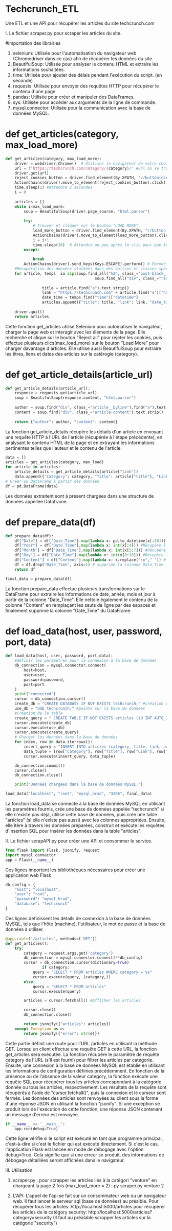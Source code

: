 # Techcrunch_ETL
Une ETL et une API pour récupérer les articles du site techcrunch.com


I. Le fichier scraper.py pour scraper les articles du site.

#importation des librairies
1. selenium: Utilisée pour l'automatisation du navigateur web (Chromedriver dans ce cas) afin de récupérer les données du site.
2. BeautifulSoup: Utilisée pour analyser le contenu HTML et extraire les informations souhaitées.
3. time: Utilisée pour ajouter des délais pendant l'exécution du script. (en seconde)
4. requests: Utilisée pour envoyer des requêtes HTTP pour récupérer le contenu d'une page.
5. pandas: Utilisée pour créer et manipuler des DataFrames.
6. sys: Utilisée pour accéder aux arguments de la ligne de commande.
7. mysql.connector: Utilisée pour la communication avec la base de données MySQL.

# def get_articles(category, max_load_more)
```python 
def get_articles(category, max_load_more):
    driver = webdriver.Chrome()  # Utilisez le navigateur de votre choix (ici, Chrome)
    url = f"https://techcrunch.com/category/{category}/" #url où se trouvent les articles
    driver.get(url)
    reject_cookies_button = driver.find_element(By.XPATH, "//button[contains(text(), 'Reject all')]")
    ActionChains(driver).move_to_element(reject_cookies_button).click().perform() # clique sur le bouton "Reject all"
    time.sleep(2) #attendre 2 secondes 
    i = 0
    
    articles = []
    while i<max_load_more:
        soup = BeautifulSoup(driver.page_source, "html.parser")
        
        try:
            # Trouver et cliquer sur le bouton "LOAD MORE"
            load_more_button = driver.find_element(By.XPATH, "//button[contains(., 'Load More')]")
            ActionChains(driver).move_to_element(load_more_button).click().perform()
            i = i+1
            time.sleep(10)  # Attendre un peu après le clic pour que les nouveaux articles chargent (à régler en fonction de la connexion internet)
        except: 
        
            break
        ActionChains(driver).send_keys(Keys.ESCAPE).perform() # Fermer une fenêtre conceptuelle s'il y'en a (pop-up)
    #Récupération des données stockées dans des balises et classes spécifiques    
    for article, temps  in zip(soup.find_all("h2", class_="post-block__title"), 
                                       soup.find_all("div", class_="river-byline__full-date-time__wrapper")):
            
                title = article.find("a").text.strip()
                link = "https://techcrunch.com" + article.find("a")["href"]
                date_time = temps.find("time")["datetime"]
                articles.append({"title": title, "link": link, "date_time": date_time})
           
    driver.quit()
    return articles
```
Cette fonction get_articles utilise Selenium pour automatiser le navigateur, charger la page web et interagir avec les éléments de la page.
Elle recherche et clique sur le bouton "Reject all" pour rejeter les cookies, puis effectue plusieurs clics(max_load_more) sur le bouton "Load More" pour charger davantage d'articles. 
Elle utilise aussi BeautifulSoup pour extraire les titres, liens et dates des articles sur la catérogie (category).

# def get_article_details(article_url)
```python
def get_article_details(article_url):
    response = requests.get(article_url)
    soup = BeautifulSoup(response.content, "html.parser")
    
    author = soup.find("div", class_="article__byline").find("a").text.strip()
    content = soup.find("div", class_="article-content").text.strip()
    
    return {"author": author, "content": content}
```
La fonction get_article_details récupère les détails d'un article en envoyant une requête HTTP à l'URL de l'article (récupérée à l'étape précédente), en analysant le contenu HTML de la page et en extrayant les informations pertinentes telles que l'auteur et le contenu de l'article.

```python
data = []
articles = get_articles(category, max_load)
for article in articles:
    article_details = get_article_details(article["link"])
    data.append({"Category": category, "Title": article["title"], "Link": article["link"],"Date_Time":article["date_time"], "Author": article_details["author"], "Content": article_details["content"]})
# Créer un DataFrame à partir des données
df = pd.DataFrame(data)
```
Les données extraitent sont à présent chargées dans une structure de données appellée Dataframe.

# def prepare_data(df)
```python
def prepare_data(df):
    df["Date"] = df["Date_Time"].map(lambda x: pd.to_datetime(x[:10])) #Récupère la date et converti en Timestamp
    df["Year"] = df["Date_Time"].map(lambda x: int(x[:4])) #Récupère l'année et converti en entier
    df["Month"] = df["Date_Time"].map(lambda x: int(x[5:7])) #Récupère le mois et converti en entier
    df["Day"] = df["Date_Time"].map(lambda x: int(x[8:10])) #Récupère le jour et converti en entier
    df["Content"] = df["Content"].map(lambda x: x.replace("\n"," ")) # remplace les caractères \n par un espace
    df = df.drop("Date_Time", axis=1) # supprime la colonne Date_Time
    return df

final_data = prepare_data(df)
```
La fonction prepare_data effectue plusieurs transformations sur le DataFrame pour extraire les informations de date, année, mois et jour à partir de la colonne "Date_Time". 
Elle nettoie également le contenu de la colonne "Content" en remplaçant les sauts de ligne par des espaces et finalement supprime la colonne "Date_Time" du DataFrame.

# def load_data(host, user, password, port, data)
```python
def load_data(host, user, password, port,data):
    #définir les paramètres pour la connexion à la base de données
    db_connection = mysql.connector.connect(
        host=host,  
        user=user,
        password=password,
        port=port  
    )
    print("connected")
    cursor = db_connection.cursor()
    create_db = "CREATE DATABASE IF NOT EXISTS techcrunch;" #création de la base de données
    use_db = "USE techcrunch;" #pointe sur la base de données
    #Création de la table
    create_query = " CREATE TABLE IF NOT EXISTS articles (id INT AUTO_INCREMENT PRIMARY KEY,category VARCHAR(255),title VARCHAR(511),link VARCHAR(255),author VARCHAR(255),content TEXT,date Date,year int,month int,day int	);"
    cursor.execute(create_db)
    cursor.execute(use_db)
    cursor.execute(create_query)
    # Charger les données dans la base de données
    for index, row in data.iterrows():
        insert_query = "INSERT INTO articles (category, title, link, author, content, date, year, month, day) VALUES (%s, %s, %s, %s, %s, %s, %s, %s, %s)"
        data_tuple = (row["Category"], row["Title"], row["Link"], row["Author"], row["Content"], row["Date"], row["Year"], row["Month"], row["Day"])
        cursor.execute(insert_query, data_tuple)

    db_connection.commit()
    cursor.close()
    db_connection.close()

    print("Données chargées dans la base de données MySQL.")

load_data("localhost", "root", "mysql_brad", "3306", final_data)
```
La fonction load_data se connecte à la base de données MySQL en utilisant les paramètres fournis, crée une base de données appelée "techcrunch" si elle n'existe pas déjà, utilise cette base de données, puis crée une table "articles" (si elle n'existe pas aussi) avec les colonnes appropriées. Ensuite, elle itère à travers les données préparées, construit et exécute les requêtes d'insertion SQL pour insérer les données dans la table "articles".


II. Le fichier scrapAPI.py pour créer une API et consommer le service.

```python
from flask import Flask, jsonify, request
import mysql.connector
app = Flask(__name__)
```

Ces lignes importent les bibliothèques nécessaires pour créer une application web Flask

```python
db_config = {
    "host": "localhost",
    "user": "root",
    "password": "mysql_brad",
    "database": "techcrunch"
}
```
Ces lignes définissent les détails de connexion à la base de données MySQL, tels que l'hôte (machine), l'utilisateur, le mot de passe et la base de données à utiliser.

```python
@app.route('/articles', methods=['GET'])
def get_articles():
    try:
        category = request.args.get('category')  
        db_connection = mysql.connector.connect(**db_config)
        cursor = db_connection.cursor(dictionary=True)
                if category:
            query = "SELECT * FROM articles WHERE category = %s"
            cursor.execute(query, (category,))
        else:
            query = "SELECT * FROM articles"
            cursor.execute(query)

        articles = cursor.fetchall() #Afficher les articles 

        cursor.close()
        db_connection.close()

        return jsonify({"articles": articles})
    except Exception as e:
        return jsonify({"error": str(e)})
```
Cette partie définit une route pour l'URL /articles en utilisant la méthode GET. 
Lorsqu'un client effectue une requête GET à cette URL, la fonction get_articles sera exécutée. La fonction récupère le paramètre de requête category de l'URL (s'il est fourni) pour filtrer les articles par catégorie. 
Ensuite, une connexion à la base de données MySQL est établie en utilisant les informations de configuration définies précédemment.
En fonction de la présence ou de l'absence de la valeur category, la fonction exécute une requête SQL pour récupérer tous les articles correspondant à la catégorie donnée ou tous les articles, respectivement. 
Les résultats de la requête sont récupérés à l'aide de "cursor.fetchall()", puis la connexion et le curseur sont fermés.
Les données des articles sont renvoyées au client sous la forme d'une réponse JSON en utilisant la fonction "jsonify". 
Si une exception se produit lors de l'exécution de cette fonction, une réponse JSON contenant un message d'erreur est renvoyée.

```python
if __name__ == '__main__':
    app.run(debug=True)
```

Cette ligne vérifie si le script est exécuté en tant que programme principal, c'est-à-dire si c'est le fichier qui est exécuté directement. 
Si c'est le cas, l'application Flask est lancée en mode de débogage avec l'option debug=True. Cela signifie que si une erreur se produit, des informations de débogage détaillées seront affichées dans le navigateur.

III. Utilisation

1. scraper.py :
   pour scrapper les articles liés à la catégori "venture" en chargeant la page 2 fois (max_load_more = 2) : py scraper.py venture 2

2. L'API:
   L'appel de l'api se fait sur un consommateur web ou un navigateur web.
   Il faut lancer le serveur sql (base de données) au préalble.
   Pour récupérer tous les articles: http://localhost:5000/articles
   pour récupérer les articles de la catégory security: http://localhost:5000/articles?category=security (Il faut au préalable scrapper les articles sur la catégorie "security")



